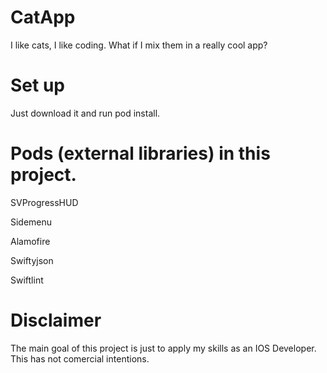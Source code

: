 # CatApp
I like cats, I like coding. What if I mix them in a really cool app?

# Set up
Just download it and run pod install.

# Pods (external libraries) in this project.
SVProgressHUD

Sidemenu

Alamofire

Swiftyjson

Swiftlint

# Disclaimer
The main goal of this project is just to apply my skills as an IOS Developer. This has not comercial intentions.
